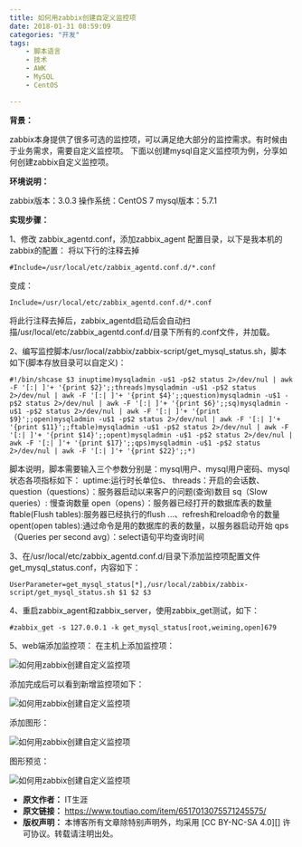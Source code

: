 ```yaml
---
title: 如何用zabbix创建自定义监控项
date: 2018-01-31 08:59:09
categories: "开发"
tags:
	- 脚本语言
	- 技术
	- AWK
	- MySQL
	- CentOS

---
```


**背景：**

zabbix本身提供了很多可选的监控项，可以满足绝大部分的监控需求。有时候由于业务需求，需要自定义监控项。 下面以创建mysql自定义监控项为例，分享如何创建zabbix自定义监控项。

**环境说明：**

zabbix版本：3.0.3 操作系统：CentOS 7 mysql版本：5.7.1

**实现步骤：**

1、修改 zabbix\_agentd.conf，添加zabbix\_agent 配置目录，以下是我本机的zabbix的配置： 将以下行的注释去掉

``````````
#Include=/usr/local/etc/zabbix_agentd.conf.d/*.conf
``````````

变成：

``````````
Include=/usr/local/etc/zabbix_agentd.conf.d/*.conf
``````````

将此行注释去掉后，zabbix\_agentd启动后会自动扫描/usr/local/etc/zabbix\_agentd.conf.d/目录下所有的.conf文件，并加载。

2、编写监控脚本/usr/local/zabbix/zabbix-script/get\_mysql\_status.sh，脚本如下(脚本存放目录可以自定义)：

``````````
#!/bin/shcase $3 inuptime)mysqladmin -u$1 -p$2 status 2>/dev/nul | awk -F '[:| ]'+ '{print $2}';;threads)mysqladmin -u$1 -p$2 status 2>/dev/nul | awk -F '[:| ]'+ '{print $4}';;question)mysqladmin -u$1 -p$2 status 2>/dev/nul | awk -F '[:| ]'+ '{print $6}';;sq)mysqladmin -u$1 -p$2 status 2>/dev/nul | awk -F '[:| ]'+ '{print $9}';;open)mysqladmin -u$1 -p$2 status 2>/dev/nul | awk -F '[:| ]'+ '{print $11}';;ftable)mysqladmin -u$1 -p$2 status 2>/dev/nul | awk -F '[:| ]'+ '{print $14}';;opent)mysqladmin -u$1 -p$2 status 2>/dev/nul | awk -F '[:| ]'+ '{print $17}';;qps)mysqladmin -u$1 -p$2 status 2>/dev/nul | awk -F '[:| ]'+ '{print $22}';;*)
``````````

脚本说明，脚本需要输入三个参数分别是：mysql用户、mysql用户密码、mysql状态各项指标如下： uptime:运行时长单位s、 threads：开启的会话数、 question（questions）：服务器启动以来客户的问题(查询)数目 sq（Slow queries）: 慢查询数量 open（opens）：服务器已经打开的数据库表的数量 ftable(Flush tables):服务器已经执行的flush ...、refresh和reload命令的数量 opent(open tables):通过命令是用的数据库的表的数量，以服务器启动开始 qps（Queries per second avg）：select语句平均查询时间

3、在/usr/local/etc/zabbix\_agentd.conf.d/目录下添加监控项配置文件get\_mysql\_status.conf，内容如下：

``````````
UserParameter=get_mysql_status[*],/usr/local/zabbix/zabbix-script/get_mysql_status.sh $1 $2 $3
``````````

4、重启zabbix\_agent和zabbix\_server，使用zabbix\_get测试，如下：

``````````
#zabbix_get -s 127.0.0.1 -k get_mysql_status[root,weiming,open]679
``````````

5、web端添加监控项： 在主机上添加监控项：

![如何用zabbix创建自定义监控项][zabbix]

添加完成后可以看到新增监控项如下：

![如何用zabbix创建自定义监控项][zabbix 1]

添加图形：

![如何用zabbix创建自定义监控项][zabbix 2]

图形预览：

![如何用zabbix创建自定义监控项][zabbix 3]


[zabbix]: /pro/os/crawler/Z3EE-EFE2-6R6B.jpg
[zabbix 1]: /pro/os/crawler/YZN6-BI7J-RUVN.jpg
[zabbix 2]: /pro/os/crawler/FZAZ-UUAY-Z2II.jpg
[zabbix 3]: /pro/os/crawler/QNVI-RMQE-ZZJ3.jpg
 *  **原文作者：** IT生涯
 *  **原文链接：** https://www.toutiao.com/item/6517013075571245575/
 *  **版权声明：** 本博客所有文章除特别声明外，均采用 [CC BY-NC-SA 4.0][] 许可协议。转载请注明出处。